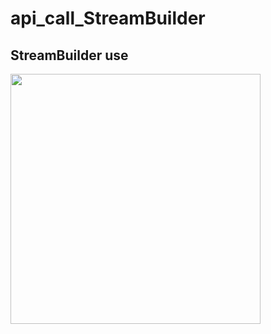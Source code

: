 # api_call_StreamBuilder
## StreamBuilder use


<img src="https://user-images.githubusercontent.com/113710907/210943165-ffa2ea17-7b52-4183-8fdd-a2a371ef373a.mp4" width="400">
